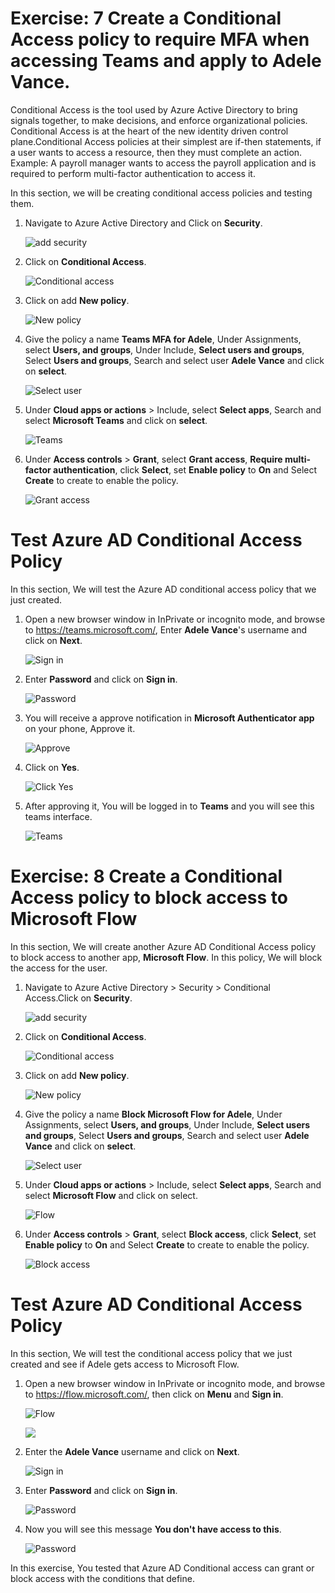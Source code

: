 # Exercise: 7 Create a Conditional Access policy to require MFA when accessing Teams and apply to Adele Vance.

Conditional Access is the tool used by Azure Active Directory to bring signals together, to make decisions, and enforce organizational policies. Conditional Access is at the heart of the new identity driven control plane.Conditional Access policies at their simplest are if-then statements, if a user wants to access a resource, then they must complete an action. Example: A payroll manager wants to access the payroll application and is required to perform multi-factor authentication to access it.


In this section, we will be creating conditional access policies and testing them. 


1. Navigate to Azure Active Directory and Click on **Security**.




   ![](images/aad-security.png "add security")




2. Click on **Conditional Access**.




   ![](images/conditional-access.png "Conditional access")



3. Click on add **New policy**.





   ![](images/new-policy.png "New policy")




4. Give the policy a name **Teams MFA for Adele**, Under Assignments, select **Users, and groups**, Under Include, **Select users and groups**, Select **Users and groups**, Search and select user **Adele Vance** and click on **select**.




   ![](images/select-user.png "Select user")




5. Under **Cloud apps or actions** > Include, select **Select apps**, Search and select **Microsoft Teams** and click on **select**.




   ![](images/select-teams.png "Teams")




6. Under **Access controls** > **Grant**, select **Grant access**, **Require multi-factor authentication**, click **Select**, set **Enable policy** to **On** and Select **Create** to create to enable the policy.




   ![](images/grant-access.png "Grant access")




# Test Azure AD Conditional Access Policy
In this section, We will test the Azure AD conditional access policy that we just created. 

1. Open a new browser window in InPrivate or incognito mode, and browse to https://teams.microsoft.com/, Enter **Adele Vance**'s username and click on **Next**.




   ![](images/teams-sign-in.png "Sign in")



2. Enter **Password** and click on **Sign in**.




   ![](images/teams-password.png "Password")



3. You will receive a approve notification in **Microsoft Authenticator app** on your phone, Approve it.




   ![](images/teams-approve.png "Approve")




4. Click on **Yes**.




   ![](images/click-yes.png "Click Yes")




5. After approving it, You will be logged in to **Teams** and you will see this teams interface.





   ![](images/teams-window.png "Teams")





# Exercise: 8 Create a Conditional Access policy to block access to Microsoft Flow 

In this section, We will create another Azure AD Conditional Access policy to block access to another app, **Microsoft Flow**. In this policy, We will block the access for the user. 





1. Navigate to  Azure Active Directory > Security > Conditional Access.Click on **Security**.




   ![](images/aad-security.png "add security")




2. Click on **Conditional Access**.




   ![](images/conditional-access.png "Conditional access")



3. Click on add **New policy**.





   ![](images/new-policy.png "New policy")




4. Give the policy a name **Block Microsoft Flow for Adele**, Under Assignments, select **Users, and groups**, Under Include, **Select users and groups**, Select **Users and groups**, Search and select user **Adele Vance** and click on **select**.




   ![](images/block-flow.png "Select user")



5. Under **Cloud apps or actions** > Include, select **Select apps**, Search and select **Microsoft Flow** and click on select.




   ![](images/block-flow-app.png "Flow")




6. Under **Access controls** > **Grant**, select **Block access**, click **Select**, set **Enable policy** to **On** and Select **Create** to create to enable the policy.




   ![](images/block-policy.png "Block access")




# Test Azure AD Conditional Access Policy

In this section, We will test the conditional access policy that we just created and see if Adele gets access to Microsoft Flow.


1. Open a new browser window in InPrivate or incognito mode, and browse to https://flow.microsoft.com/, then click on **Menu** and **Sign in**.




   ![](images/flow-browse.png "Flow")




   ![](images/flow-browse1.png)




2. Enter the **Adele Vance** username and click on **Next**.





   ![](images/teams-sign-in.png "Sign in")



2. Enter **Password** and click on **Sign in**.




   ![](images/teams-password.png "Password")




3. Now you will see this message **You don't have access to this**.






   ![](images/no-access.png "Password")
   
   
   
  In this exercise, You tested that Azure AD Conditional access can grant or block access with the conditions that define. 
